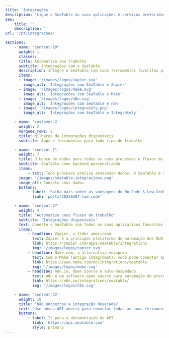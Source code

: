 ```yaml
---
title: 'Integrações'
description: 'Ligue o SeaTable às suas aplicações e serviços preferidos. As integrações ajudam-no a partilhar informação automaticamente entre o SeaTable e outras aplicações.'
seo:
    title: ''
    description: ''
url: '/pt/integracoes/'

sections:
    - name: "content-10"
      weight: 1
      classes:
      title: Automatize seu trabalho
      subtitle: Integrações com o SeaTable
      description: Integre o SeaTable com suas ferramentas favoritas para conectar suas informações de negócios mais importantes e criar aplicações mais poderosas.
      items:
      - image: '/images/logos/zapier.svg'
        image_alt: 'Integrações com SeaTable e Zapier'
      - image: '/images/logos/make.svg'
        image_alt: 'Integrações com SeaTable e Make'
      - image: '/images/logos/n8n.svg'
        image_alt: 'Integrações com SeaTable e n8n'
      - image: '/images/logos/integrately.png'
        image_alt: 'Integrações com SeaTable e Integrately' 

    - name: 'customer-2'
      weight: 2
      marquee_rows: 2
      title: Milhares de integrações disponíveis
      subtitle: Apps e ferramentas para todo tipo de trabalho

    - name: 'content-11'
      weight: 7
      title: O banco de dados para todos os seus processos e fluxos de trabalho
      subtitle: SeaTable como backend personalizado
      items:
          - text: Todo processo precisa armazenar dados. O SeaTable é a solução perfeita para servir como banco de dados para outros aplicativos. Plataformas de automação tornam a conexão entre aplicativos individuais muito fácil.
      image: '/images/seatable-integrations.png'
      image_alt: Conecte seus dados
      buttons:
          - label: 'Saiba mais sobre as vantagens do No-Code & Low-Code'
            link: 'posts/20250307-low-code'

    - name: 'content-27'
      weight: 4
      title: 'Automatize seus fluxos de trabalho'
      subtitle: 'Integrações disponíveis'
      text: Conecte o SeaTable com todos os seus aplicativos favoritos. As plataformas a seguir permitem que você troque dados automaticamente entre o SeaTable e outras soluções de software.
      items:
          - headline: Zapier, o líder americano
            text: Zapier é a principal plataforma de automação dos EUA. Conecta mais de 4.000 aplicativos e move informações automaticamente entre seus aplicativos web.
            link: https://zapier.com/apps/seatable/integrations
            img: '/images/logos/zapier.svg'
          - headline: Make.com, a alternativa europeia
            text: Com o Make (antigo Integromat), você pode conectar aplicativos e automatizar fluxos de trabalho com apenas alguns cliques. Transfira dados entre todos os seus aplicativos com facilidade.
            link: https://www.make.com/en/integrations/seatable
            img: '/images/logos/make.svg'
          - headline: n8n.io, Open Source e auto-hospedado
            text: n8n é um software open source para automação de processos. O n8n roda em qualquer servidor Linux, requer apenas npm e já suporta mais de 200 aplicativos.
            link: https://n8n.io/integrations/seatable/
            img: '/images/logos/n8n.svg'

    - name: 'content-22'
      weight: 10
      title: 'Não encontrou a integração desejada?'
      text: 'Use nossa API aberta para conectar todas as suas ferramentas. Com o mínimo de esforço, você pode criar facilmente sua própria integração.'
      buttons:
          - label: Ir para a documentação da API
            link: 'https://api.seatable.com'
            style: primary
---
```

